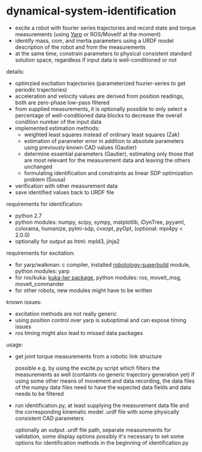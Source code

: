 # dynamical-system-identification

* excite a robot with fourier series trajectories and record state and torque measurements (using [Yarp](https://github.com/robotology/yarp) or ROS/MoveIt! at the moment)
* identify mass, com, and inertia parameters using a URDF model description of the robot and from the measurements
* at the same time, constrain parameters to physical consistent standard solution space, regardless if input data is well-conditioned or not

details:
* optimzied excitation trajectories (parameterized fourier-series to get periodic trajectories) 
* acceleration and velocity values are derived from position readings, both are zero-phase low-pass filtered
* from supplied measurements, it is optionally possible to only select a percentage of well-conditioned data blocks to decrease the overall condition number of the input data
* implemented estimation methods:
  * weighted least squares instead of ordinary least squares (Zak)
  * estimation of parameter error in addition to absolute parameters using previously known CAD values (Gautier)
  * determine essential parameters (Gautier), estimating only those that are most relevant for the measurement data and leaving the others unchanged
  * formulating identification and constraints as linear SDP optimization problem (Sousa)
* verification with other measurement data
* save identified values back to URDF file

requirements for identification:
* python 2.7
* python modules: numpy, scipy, sympy, matplotlib, iDynTree, pyyaml, colorama, humanize,
  pylmi-sdp, cvxopt, pyOpt, (optional: mpi4py < 2.0.0)
* optionally for output as html: mpld3, jinja2

requirements for excitation:
* for yarp/walkman: c compiler, installed [robotology-superbuild](https://github.com/robotology-playground/robotology-superbuild) module, python modules: yarp
* for ros/kuka: [kuka-lwr package](https://github.com/CentroEPiaggio/kuka-lwr), python modules: ros, moveit_msg, moveit_commander
* for other robots, new modules might have to be written

known issues:
* excitation methods are not really generic 
* using position control over yarp is suboptimal and can expose timing issues
* ros timing might also lead to missed data packages

usage:

* get joint torque measurements from a robotic link structure

   possible e.g. by using the excite.py script which filters the measurements as well (containts no generic trajectory generation yet)
   if using some other means of movement and data recording, the data files of the numpy data files need to have the expected data fields and data needs to be filtered

* run identification.py, at least supplying the measurement data file and the corresponding kinematic model .urdf file with some physically consistent CAD parameters

   optionally an output .urdf file path, separate measurements for validation, some display options
   possibly it's necessary to set some options for identification methods in the beginning of identification.py

